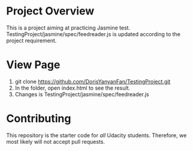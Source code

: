 # Project Overview

This is a project aiming at practicing Jasmine test.
TestingProject/jasmine/spec/feedreader.js is updated according to the project requirement.

# View Page

1. git clone https://github.com/DorisYanyanFan/TestingProject.git
2. In the folder, open index.html to see the result.
3. Changes is TestingProject/jasmine/spec/feedreader.js

# Contributing

This repository is the starter code for _all_ Udacity students. Therefore, we most likely will not accept pull requests.
